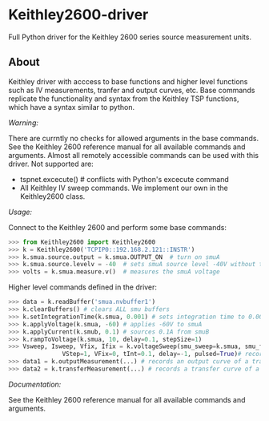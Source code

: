 # Keithley2600-driver
Full Python driver for the Keithley 2600 series source measurement units.

## About
Keithley driver with acccess to base functions and higher level functions such as IV measurements, tranfer and output curves, etc. Base commands replicate the functionality and syntax from the Keithley TSP functions, which have a syntax similar to python.

*Warning:*

There are currntly no checks for allowed arguments in the base commands. See the Keithley 2600 reference manual for all available commands and arguments. Almost all remotely accessible commands can be used with this driver. Not supported are:

* tspnet.excecute() # conflicts with Python's excecute command
* All Keithley IV sweep commands. We implement our own in the Keithley2600 class.

*Usage:*

Connect to the Keithley 2600 and perform some base commands:
```python
>>> from Keithley2600 import Keithley2600
>>> k = Keithley2600('TCPIP0::192.168.2.121::INSTR')
>>> k.smua.source.output = k.smua.OUTPUT_ON  # turn on smuA
>>> k.smua.source.levelv = -40  # sets smuA source level -40V without turning the smu on or off
>>> volts = k.smua.measure.v()  # measures the smuA voltage
```
Higher level commands defined in the driver:

```python
>>> data = k.readBuffer('smua.nvbuffer1')
>>> k.clearBuffers() # clears ALL smu buffers
>>> k.setIntegrationTime(k.smua, 0.001) # sets integration time to 0.001 sec
>>> k.applyVoltage(k.smua, -60) # applies -60V to smuA
>>> k.applyCurrent(k.smub, 0.1) # sources 0.1A from smuB
>>> k.rampToVoltage(k.smua, 10, delay=0.1, stepSize=1)
>>> Vsweep, Isweep, Vfix, Ifix = k.voltageSweep(smu_sweep=k.smua, smu_fix=k.smub, VStart=0, VStop=-60,
               VStep=1, VFix=0, tInt=0.1, delay=-1, pulsed=True)# records an IV curve
>>> data1 = k.outputMeasurement(...) # records an output curve of a transistor
>>> data2 = k.transferMeasurement(...) # records a transfer curve of a transistor
```


*Documentation:*

See the Keithley 2600 reference manual for all available commands and arguments.
